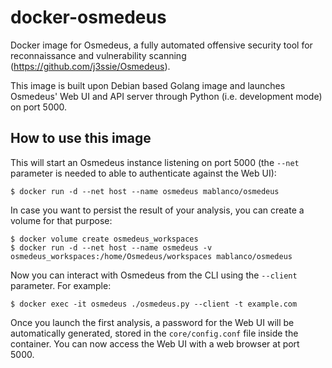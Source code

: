 # docker-osmedeus

Docker image for Osmedeus, a fully automated offensive security tool for reconnaissance and vulnerability scanning (<https://github.com/j3ssie/Osmedeus>).

This image is built upon Debian based Golang image and launches Osmedeus' Web UI and API server through Python (i.e. development mode) on port 5000.

## How to use this image

This will start an Osmedeus instance listening on port 5000 (the `--net` parameter is needed to able to authenticate against the Web UI):

    $ docker run -d --net host --name osmedeus mablanco/osmedeus

In case you want to persist the result of your analysis, you can create a volume for that purpose:

    $ docker volume create osmedeus_workspaces
    $ docker run -d --net host --name osmedeus -v osmedeus_workspaces:/home/Osmedeus/workspaces mablanco/osmedeus

Now you can interact with Osmedeus from the CLI using the `--client` parameter. For example:

    $ docker exec -it osmedeus ./osmedeus.py --client -t example.com

Once you launch the first analysis, a password for the Web UI will be automatically generated, stored in the `core/config.conf` file inside the container. You can now access the Web UI with a web browser at port 5000.
